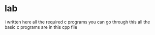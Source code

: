 # lab
i written here all the required c programs you can go through this 
all the basic c programs are in this cpp file

 
